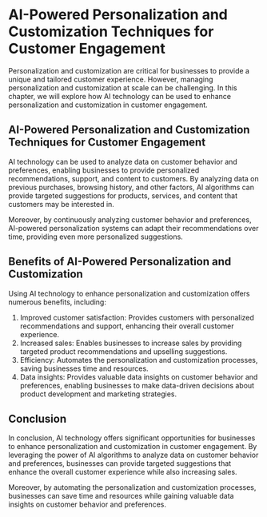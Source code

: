 AI-Powered Personalization and Customization Techniques for Customer Engagement
===============================================================================================================================================

Personalization and customization are critical for businesses to provide a unique and tailored customer experience. However, managing personalization and customization at scale can be challenging. In this chapter, we will explore how AI technology can be used to enhance personalization and customization in customer engagement.

AI-Powered Personalization and Customization Techniques for Customer Engagement
-------------------------------------------------------------------------------

AI technology can be used to analyze data on customer behavior and preferences, enabling businesses to provide personalized recommendations, support, and content to customers. By analyzing data on previous purchases, browsing history, and other factors, AI algorithms can provide targeted suggestions for products, services, and content that customers may be interested in.

Moreover, by continuously analyzing customer behavior and preferences, AI-powered personalization systems can adapt their recommendations over time, providing even more personalized suggestions.

Benefits of AI-Powered Personalization and Customization
--------------------------------------------------------

Using AI technology to enhance personalization and customization offers numerous benefits, including:

1. Improved customer satisfaction: Provides customers with personalized recommendations and support, enhancing their overall customer experience.
2. Increased sales: Enables businesses to increase sales by providing targeted product recommendations and upselling suggestions.
3. Efficiency: Automates the personalization and customization processes, saving businesses time and resources.
4. Data insights: Provides valuable data insights on customer behavior and preferences, enabling businesses to make data-driven decisions about product development and marketing strategies.

Conclusion
----------

In conclusion, AI technology offers significant opportunities for businesses to enhance personalization and customization in customer engagement. By leveraging the power of AI algorithms to analyze data on customer behavior and preferences, businesses can provide targeted suggestions that enhance the overall customer experience while also increasing sales.

Moreover, by automating the personalization and customization processes, businesses can save time and resources while gaining valuable data insights on customer behavior and preferences.
